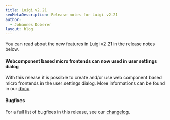 ```yaml
---
title: Luigi v2.21  
seoMetaDescription: Release notes for Luigi v2.21
author:
  - Johannes Doberer
layout: blog
---
```


You can read about the new features in Luigi v2.21 in the release notes below.

<!-- Excerpt -->

#### Webcomponent based micro frontends can now used in user settings dialog

With this release it is possible to create and/or use web component based micro frontends in the user settings dialog. More informations can be found in our [docu](https://docs.luigi-project.io/docs/user-settings?section=webcomponent)


#### Bugfixes

For a full list of bugfixes in this release, see our [changelog](https://github.com/SAP/luigi/blob/main/CHANGELOG.md).